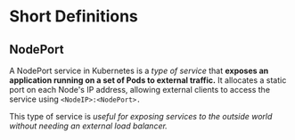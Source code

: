 # Short Definitions

## NodePort

A NodePort service in Kubernetes is a _type of service_ that **exposes an application running on a set of Pods to external traffic.** It allocates a static port on each Node's IP address, allowing external clients to access the service using `<NodeIP>:<NodePort>.`

This type of service is _useful for exposing services to the outside world without needing an external load balancer._
